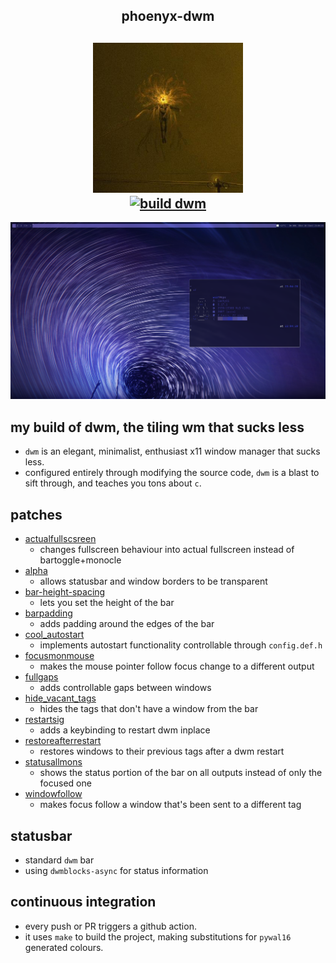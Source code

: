 <h2 align="center">phoenyx-dwm </h2>

<h2 align="center">
    <img src="./.github/ulfurloyd.jpg" width="240" alt="ulfurloyd" /> <br />
    <a href="https://github.com/ulfurloyd/wolf-dwm/actions/workflows/ci.yml"><img src="https://github.com/ulfurloyd/wolf-dwm/actions/workflows/ci.yml/badge.svg" alt="build dwm" /> </a>
</h2>

![wolf-dwm](./.github/screenshot.png)

## my build of dwm, the tiling wm that sucks less
- `dwm` is an elegant, minimalist, enthusiast x11 window manager that sucks less.
- configured entirely through modifying the source code, `dwm` is a blast to sift through, and teaches you tons about `c`.

## patches
- [actualfullscsreen](https://dwm.suckless.org/patches/actualfullscreen/)
    - changes fullscreen behaviour into actual fullscreen instead of bartoggle+monocle
- [alpha](https://dwm.suckless.org/patches/alpha/)
    - allows statusbar and window borders to be transparent
- [bar-height-spacing](https://dwm.suckless.org/patches/bar_height/)
    - lets you set the height of the bar
- [barpadding](https://dwm.suckless.org/patches/barpadding/)
    - adds padding around the edges of the bar
- [cool_autostart](https://dwm.suckless.org/patches/cool_autostart/)
    - implements autostart functionality controllable through `config.def.h`
- [focusmonmouse](https://dwm.suckless.org/patches/focusmonmouse/)
    - makes the mouse pointer follow focus change to a different output
- [fullgaps](https://dwm.suckless.org/patches/fullgaps/)
    - adds controllable gaps between windows
- [hide_vacant_tags](https://dwm.suckless.org/patches/hide_vacant_tags/)
    - hides the tags that don't have a window from the bar
- [restartsig](https://dwm.suckless.org/patches/restartsig/)
    - adds a keybinding to restart dwm inplace
- [restoreafterrestart](https://dwm.suckless.org/patches/restoreafterrestart/)
    - restores windows to their previous tags after a dwm restart
- [statusallmons](https://dwm.suckless.org/patches/statusallmons/)
    - shows the status portion of the bar on all outputs instead of only the focused one
- [windowfollow](https://dwm.suckless.org/patches/windowfollow/)
    - makes focus follow a window that's been sent to a different tag

## statusbar
- standard `dwm` bar
- using `dwmblocks-async` for status information

## continuous integration
- every push or PR triggers a github action.
- it uses `make` to build the project, making substitutions for `pywal16` generated colours.
